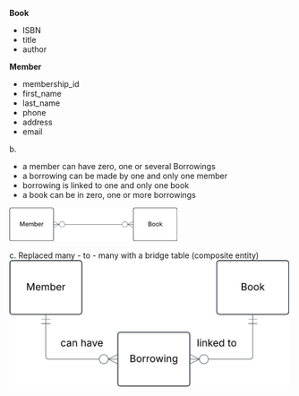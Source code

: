 **Book**
- ISBN
- title
- author

**Member**
- membership_id
- first_name
- last_name
- phone
- address 
- email

b. 
- a member can have zero, one or several Borrowings
- a borrowing can be made by one and only one member
- borrowing is linked to one and only one book
- a book can be in zero, one or more borrowings


<img src = "../assets/exercise_02_ca.png" width=300>

c. 
Replaced many - to - many with a bridge table (composite entity)
<IMG src = "../assets/bookly_ex02.png" width=500>
